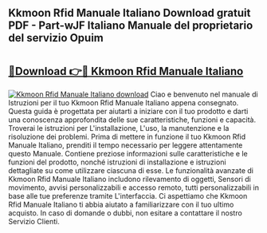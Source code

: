 ## Kkmoon Rfid Manuale Italiano Download gratuit PDF - Part-wJF Italiano Manuale del proprietario del servizio Opuim

# <h2><a href="http://dfbe8j.blite.top/?on=Kkmoon+Rfid+Manuale+Italiano">🔗Download 👉🔴 Kkmoon Rfid Manuale Italiano</a></h2>

[![Kkmoon Rfid Manuale Italiano download](https://i.imgur.com/lujVjoI.png)](http://dfbe8j.blite.top/?on=Kkmoon+Rfid+Manuale+Italiano)
Ciao e benvenuto nel manuale di Istruzioni per il tuo Kkmoon Rfid Manuale Italiano appena consegnato. Questa guida è progettata per aiutarti a iniziare con il tuo prodotto e darti una conoscenza approfondita delle sue caratteristiche, funzioni e capacità. Troverai le istruzioni per L'installazione, L'uso, la manutenzione e la risoluzione dei problemi. Prima di mettere in funzione il tuo Kkmoon Rfid Manuale Italiano, prenditi il tempo necessario per leggere attentamente questo Manuale. Contiene preziose informazioni sulle caratteristiche e le funzioni del prodotto, nonché istruzioni di installazione e istruzioni dettagliate su come utilizzare ciascuna di esse. Le funzionalità avanzate di Kkmoon Rfid Manuale Italiano includono rilevamento di oggetti, Sensori di movimento, avvisi personalizzabili e accesso remoto, tutti personalizzabili in base alle tue preferenze tramite L'interfaccia. Ci aspettiamo che Kkmoon Rfid Manuale Italiano ti abbia aiutato a familiarizzare con il tuo ultimo acquisto. In caso di domande o dubbi, non esitare a contattare il nostro Servizio Clienti.
